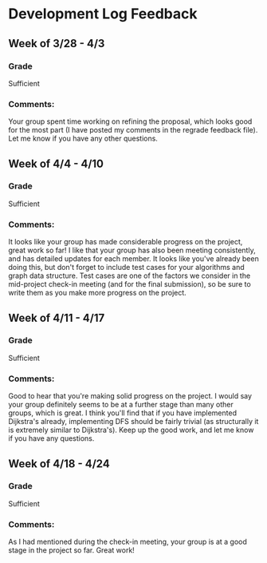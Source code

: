 # Development Log Feedback


## Week of 3/28 - 4/3


### Grade
Sufficient

### Comments:
Your group spent time working on refining the proposal, which looks good for the most part (I have posted my comments in the regrade feedback file). Let me know if you have any other questions.

## Week of 4/4 - 4/10


### Grade
Sufficient

### Comments:
It looks like your group has made considerable progress on the project, great work so far! I like that your group has also been meeting consistently, and has detailed updates for each member. It looks like you've already been doing this, but don't forget to include test cases for your algorithms and graph data structure. Test cases are one of the factors we consider in the mid-project check-in meeting (and for the final submission), so be sure to write them as you make more progress on the project.

## Week of 4/11 - 4/17


### Grade
Sufficient

### Comments:
Good to hear that you're making solid progress on the project. I would say your group definitely seems to be at a further stage than many other groups, which is great. I think you'll find that if you have implemented Dijkstra's already, implementing DFS should be fairly trivial (as structurally it is extremely similar to Dijkstra's). Keep up the good work, and let me know if you have any questions.


## Week of 4/18 - 4/24


### Grade
Sufficient

### Comments:
As I had mentioned during the check-in meeting, your group is at a good stage in the project so far. Great work!
